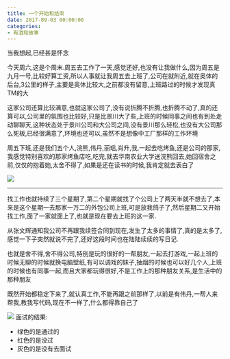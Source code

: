```yaml
---
title: 一个开始和结束
date: 2017-09-03 00:00:00
categories: 
- 有酒和故事
---
```


当我想起,已经甚是怀念


<!-- more -->
今天周六,这是个周末.周五去工作了一天,感觉还好,也没有让我做什么,因为周五是九月一号,比较好算工资,所以人事就让我周五去上班了,公司在就附近,就在奥体的后台,3公里的样子,主要是奥体比较大,之前都没有留意,上班路过的时候才发现真TM的大

这家公司还算比较满意,也就这家公司了,没有说折腾不折腾,也折腾不动了,真的还算可以,公司里的氛围也比较好,只是比景川大了些,上班的时候同事之间也有到处走动聊聊天,这种状态处于景川公司和大公司之间,没有景川那么轻松,也没有大公司那么死板,已经很满意了,环境也还可以,虽然不是想像中工厂那样的工作环境

周五下班,还是我们五个人,浣熊,伟丹,丽瑶,肖升,我,一起去吃烤鱼,还是公司的那家,我感觉特别喜欢的那家烤鱼店吃,吃完,就去华南农业大学送浣熊回去,她回宿舍之前,仅仅的抱着她,太舍不得了,如果是还在读书的时候,我肯定就去表白了

![](https://blog-anthony.s3-ap-northeast-1.amazonaws.com/blog/copy_20201213151050.jpeg)

---

找工作也就持续了三个星期了,第二个星期就找了个公司上了两天半就不想去了,本来是这个星期一去那家一万二的外包公司上班,可是放我鸽子了,然后星期二又开始找工作,面了一家就面上了,也就是现在要去上班的这一家.

从张文辉通知我公司不再跟我续签合同到现在,发生了太多的事情了,真的是太多了,感觉一下子突然就说不完了,还好这段时间也在陆陆续续的写日记.

也就是舍不得,舍不得公司,特别是玩的很好的一帮朋友,一起去打游戏,一起上班的时候无聊的时候就换电脑壁纸,有可以调戏的妹子,抽烟的时候也可以好几个人,上班的时候也有同事一起,而且大家都玩得很好,不是工作上的那种朋友关系,是生活中的那种朋友

既然开始都稳定下来了,就认真工作,不能再跟之前那样了,以前是有伟丹,一帮人来帮我,教我写代码,现在不一样了,什么都得靠自己了


![](https://blog-anthony.s3-ap-northeast-1.amazonaws.com/blog/copy_20201213151030.png)
面试的结果:
* 绿色的是通过的
* 红色的是没过
* 灰色的是没有去面试
